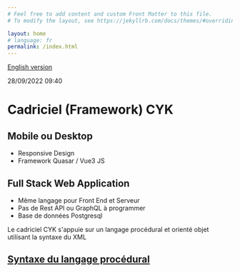 ```yaml
---
# Feel free to add content and custom Front Matter to this file.
# To modify the layout, see https://jekyllrb.com/docs/themes/#overriding-theme-defaults

layout: home
# language: fr
permalink: /index.html
---
```


[English version](/en/index-en.html)

28/09/2022 09:40

# Cadriciel (Framework) CYK
## Mobile ou Desktop

- Responsive Design
- Framework Quasar / Vue3 JS

## Full Stack Web Application

- Même langage pour Front End et Serveur
- Pas de Rest API ou GraphQL à programmer
- Base de données Postgresql
  
Le cadriciel CYK s'appuie sur un langage procédural et orienté objet utilisant la syntaxe du XML

## [Syntaxe du langage procédural](/language-syntax.html)


